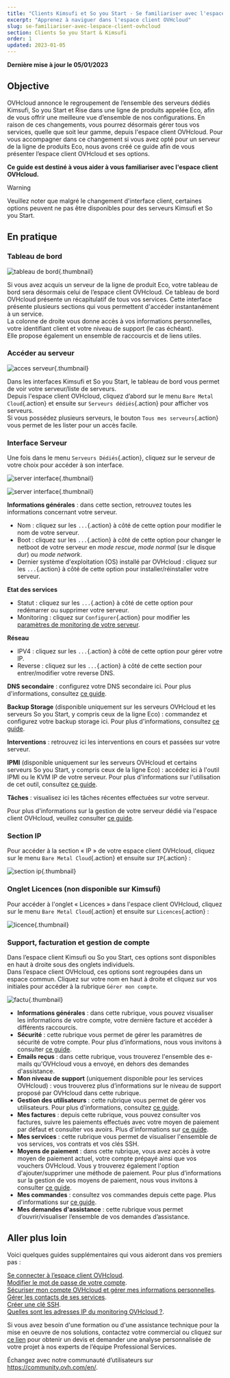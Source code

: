 ```yaml
---
title: "Clients Kimsufi et So you Start - Se familiariser avec l'espace client OVHcloud"
excerpt: "Apprenez à naviguer dans l'espace client OVHcloud"
slug: se-familiariser-avec-lespace-client-ovhcloud
section: Clients So you Start & Kimsufi
order: 1
updated: 2023-01-05
---
```


**Dernière mise à jour le 05/01/2023**

## Objective

OVHcloud annonce le regroupement de l’ensemble des serveurs dédiés Kimsufi, So you Start et Rise dans une ligne de produits appelée Eco, afin de vous offrir une meilleure vue d’ensemble de nos configurations. En raison de ces changements, vous pourrez désormais gérer tous vos services, quelle que soit leur gamme, depuis l'espace client OVHcloud. Pour vous accompagner dans ce changement si vous avez opté pour un serveur de la ligne de produits Eco, nous avons créé ce guide afin de vous présenter l’espace client OVHcloud et ses options.

**Ce guide est destiné à vous aider à vous familiariser avec l'espace client OVHcloud.**

> [!warning]
> Veuillez noter que malgré le changement d'interface client, certaines options peuvent ne pas être disponibles pour des serveurs Kimsufi et So you Start.
>

## En pratique

### Tableau de bord

![tableau de bord](images/OVHclouddashboard.png){.thumbnail}

Si vous avez acquis un serveur de la ligne de produit Eco, votre tableau de bord sera désormais celui de l’espace client OVHcloud. Ce tableau de bord OVHcloud présente un récapitulatif de tous vos services. Cette interface présente plusieurs sections qui vous permettent d'accéder instantanément à un service.<br>
La colonne de droite vous donne accès à vos informations personnelles, votre identifiant client et votre niveau de support (le cas échéant).<br>
Elle propose également un ensemble de raccourcis et de liens utiles.

### Accéder au serveur

![acces serveur](images/listserversOVHcloud.png){.thumbnail}

Dans les interfaces Kimsufi et So you Start, le tableau de bord vous permet de voir votre serveur/liste de serveurs.<br>
Depuis l'espace client OVHcloud, cliquez d’abord sur le menu `Bare Metal Cloud`{.action} et ensuite sur `Serveurs dédiés`{.action} pour afficher vos serveurs.<br>
Si vous possédez plusieurs serveurs, le bouton `Tous mes serveurs`{.action} vous permet de les lister pour un accès facile.

### Interface Serveur

Une fois dans le menu `Serveurs Dédiés`{.action}, cliquez sur le serveur de votre choix pour accéder à son interface.

![server interface](images/serverinterface01.png){.thumbnail}

![server interface](images/serverinterface02.png){.thumbnail}

**Informations générales** : dans cette section, retrouvez toutes les informations concernant votre serveur.

- Nom : cliquez sur les `...`{.action} à côté de cette option pour modifier le nom de votre serveur.
- Boot : cliquez sur les `...`{.action} à côté de cette option pour changer le netboot de votre serveur en *mode rescue*, *mode normal* (sur le disque dur) ou *mode network*.
- Dernier système d'exploitation (OS) installé par OVHcloud : cliquez sur les `...`{.action} à côté de cette option pour installer/réinstaller votre serveur.

**Etat des services**

- Statut : cliquez sur les `...`{.action} à côté de cette option pour redémarrer ou supprimer votre serveur.
- Monitoring : cliquez sur `Configurer`{.action} pour modifier les [paramètres de monitoring de votre serveur](https://docs.ovh.com/ca/fr/dedicated/premiers-pas-serveur-dedie#monitoring-server).

**Réseau**

- IPV4 : cliquez sur les `...`{.action} à côté de cette option pour gérer votre IP.
- Reverse : cliquez sur les `...`{.action} à côté de cette section pour entrer/modifier votre reverse DNS.

**DNS secondaire** : configurez votre DNS secondaire ici. Pour plus d'informations, consultez [ce guide](https://docs.ovh.com/ca/fr/dedicated/creer-dns-secondaire-serveur-dedie/).

**Backup Storage** (disponible uniquement sur les serveurs OVHcloud et les serveurs So you Start, y compris ceux de la ligne Eco) : commandez et configurez votre backup storage ici. Pour plus d'informations, consultez [ce guide](https://docs.ovh.com/ca/fr/dedicated/services-backup-storage/).

**Interventions** : retrouvez ici les interventions en cours et passées sur votre serveur.

**IPMI** (disponible uniquement sur les serveurs OVHcloud et certains serveurs So you Start, y compris ceux de la ligne Eco) : accédez ici à l'outil IPMI ou le KVM IP de votre serveur. Pour plus d'informations sur l'utilisation de cet outil, consultez [ce guide](https://docs.ovh.com/ca/fr/dedicated/utilisation-ipmi-serveurs-dedies).

**Tâches** : visualisez ici les tâches récentes effectuées sur votre serveur.

Pour plus d'informations sur la gestion de votre serveur dédié via l'espace client OVHcloud, veuillez consulter [ce guide](https://docs.ovh.com/ca/fr/dedicated/premiers-pas-serveur-dedie/).

### Section IP

Pour accéder à la section « IP » de votre espace client OVHcloud, cliquez sur le menu `Bare Metal Cloud`{.action} et ensuite sur `IP`{.action} :

![section ip](images/manageIP2023.png){.thumbnail}

### Onglet Licences (non disponible sur Kimsufi)

Pour accéder à l'onglet « Licences » dans l'espace client OVHcloud, cliquez sur le menu `Bare Metal Cloud`{.action} et ensuite sur `Licences`{.action} :

![licence](images/managelicencesOVHcloud.png){.thumbnail}

### Support, facturation et gestion de compte

Dans l’espace client Kimsufi ou So you Start, ces options sont disponibles en haut à droite sous des onglets individuels.<br>
Dans l’espace client OVHcloud, ces options sont regroupées dans un espace commun. Cliquez sur votre nom en haut à droite et cliquez sur vos initiales pour accéder à la rubrique `Gérer mon compte`.

![factu](images/accountOVHcloud.png){.thumbnail}

- **Informations générales** : dans cette rubrique, vous pouvez visualiser les informations de votre compte, votre dernière facture et accéder à différents raccourcis.
- **Sécurité** : cette rubrique vous permet de gérer les paramètres de sécurité de votre compte. Pour plus d’informations, nous vous invitons à consulter [ce guide](https://docs.ovh.com/ca/fr/customer/tout-savoir-sur-identifiant-client/).
- **Emails reçus** : dans cette rubrique, vous trouverez l'ensemble des e-mails qu'OVHcloud vous a envoyé, en dehors des demandes d'assistance.
- **Mon niveau de support** (uniquement disponible pour les services OVHcloud) : vous trouverez plus d’informations sur le niveau de support proposé par OVHcloud dans cette rubrique.
- **Gestion des utilisateurs** : cette rubrique vous permet de gérer vos utilisateurs. Pour plus d'informations, consultez [ce guide](https://docs.ovh.com/ca/fr/customer/gestion-utilisateurs/).
- **Mes factures** : depuis cette rubrique, vous pouvez consulter vos factures, suivre les paiements effectués avec votre moyen de paiement par défaut et consulter vos avoirs. Plus d'informations sur [ce guide](https://docs.ovh.com/ca/fr/billing/gerer-factures-ovh/).
- **Mes services** : cette rubrique vous permet de visualiser l'ensemble de vos services, vos contrats et vos clés SSH.
- **Moyens de paiement** : dans cette rubrique, vous avez accès à votre moyen de paiement actuel, votre compte prépayé ainsi que vos vouchers OVHcloud. Vous y trouverez également l'option d'ajouter/supprimer une méthode de paiement. Pour plus d’informations sur la gestion de vos moyens de paiement, nous vous invitons à consulter [ce guide](https://docs.ovh.com/ca/fr/billing/manage-payment-methods/).
- **Mes commandes** : consultez vos commandes depuis cette page. Plus d'informations sur [ce guide](https://docs.ovh.com/ca/fr/billing/gerer-ses-commandes-ovh/).
- **Mes demandes d'assistance** : cette rubrique vous permet d’ouvrir/visualiser l’ensemble de vos demandes d’assistance.

## Aller plus loin

Voici quelques guides supplémentaires qui vous aideront dans vos premiers pas :

[Se connecter à l’espace client OVHcloud](https://docs.ovh.com/ca/fr/customer/se-connecter-espace-client-ovhcloud/).<br>
[Modifier le mot de passe de votre compte](https://docs.ovh.com/ca/fr/customer/gerer-son-mot-de-passe/).<br>
[Sécuriser mon compte OVHcloud et gérer mes informations personnelles](https://docs.ovh.com/ca/fr/customer/tout-savoir-sur-identifiant-client/).<br>
[Gérer les contacts de ses services](https://docs.ovh.com/ca/fr/customer/gestion-des-contacts/).<br>
[Créer une clé SSH](https://docs.ovh.com/ca/fr/dedicated/creer-cle-ssh-serveur-dediees/).<br>
[Quelles sont les adresses IP du monitoring OVHcloud ?](https://docs.ovh.com/ca/fr/dedicated/monitoring-ip-ovh/).

Si vous avez besoin d'une formation ou d'une assistance technique pour la mise en oeuvre de nos solutions, contactez votre commercial ou cliquez sur [ce lien](https://www.ovhcloud.com/fr-ca/professional-services/) pour obtenir un devis et demander une analyse personnalisée de votre projet à nos experts de l’équipe Professional Services.

Échangez avec notre communauté d’utilisateurs sur <https://community.ovh.com/en/>.